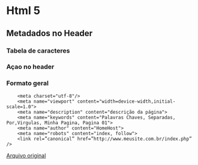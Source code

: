 # Html 5

## Metadados no Header



### Tabela de caracteres

<!-- In HTML5 -->
<meta charset="utf-8">

### Açao no header

<!-- redireciona a pagina depois de 3 seconds -->
<meta http-equiv="refresh" content="3;url=https://www.mozilla.org">

### Formato geral

        <meta charset="utf-8"/>
        <meta name="viewport" content="width=device-width,initial-scale=1.0">
        <meta name="description" content="descrição da página">
        <meta name="keywords" content="Palavras Chaves, Separadas, Por,Virgulas, Minha Pagina, Pagina 01">
        <meta name="author" content="HomeHost">
        <meta name="robots" content="index, follow">
		<link rel=”canonical” href=”http://www.meusite.com.br/index.php” />
		


[Arquivo original](https://developer.mozilla.org/pt-BR/docs/Web/HTML/Element/meta)